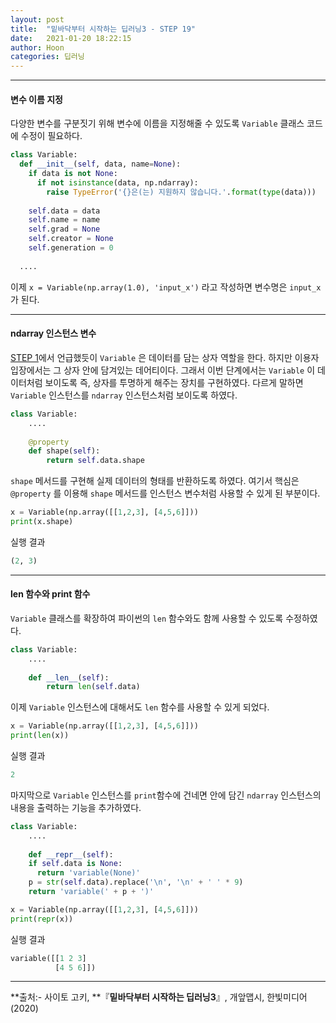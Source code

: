 ```yaml
---
layout: post
title:  "밑바닥부터 시작하는 딥러닝3 - STEP 19"
date:   2021-01-20 18:22:15
author: Hoon
categories: 딥러닝
---
```


----

#### 변수 이름 지정

다양한 변수를 구분짓기 위해 변수에 이름을 지정해줄 수 있도록 `Variable` 클래스 코드에 수정이 필요하다.

~~~python
class Variable:
  def __init__(self, data, name=None):
    if data is not None:
      if not isinstance(data, np.ndarray):
        raise TypeError('{}은(는) 지원하지 않습니다.'.format(type(data)))
        
    self.data = data
    self.name = name
    self.grad = None
    self.creator = None
    self.generation = 0
  
  ....
~~~

이제 `x = Variable(np.array(1.0), 'input_x')` 라고 작성하면 변수명은 `input_x` 가 된다.

----

#### ndarray 인스턴스 변수

[STEP 1](https://hoon-923.github.io/%EB%94%A5%EB%9F%AC%EB%8B%9D/2020/12/15/%EB%B0%91%EB%B0%94%EB%8B%A5%EB%B6%80%ED%84%B0-%EC%8B%9C%EC%9E%91%ED%95%98%EB%8A%94-%EB%94%A5%EB%9F%AC%EB%8B%9D3-STEP1.html)에서 언급했듯이 `Variable` 은 데이터를 담는 상자 역할을 한다. 하지만 이용자 입장에서는 그 상자 안에 담겨있는 데어티이다. 그래서 이번 단계에서는 `Variable` 이 데이터처럼 보이도록 즉, 상자를 투명하게 해주는 장치를 구현하였다. 다르게 말하면 `Variable` 인스턴스를 `ndarray` 인스턴스처럼 보이도록 하였다.

~~~python
class Variable:
    ....
    
    @property
    def shape(self):
        return self.data.shape
~~~

`shape` 메서드를 구현해 실제 데이터의 형태를 반환하도록 하였다. 여기서 핵심은 `@property` 를 이용해 `shape` 메서드를 인스턴스 변수처럼 사용할 수 있게 된 부분이다.

~~~python
x = Variable(np.array([[1,2,3], [4,5,6]]))
print(x.shape)
~~~

실행 결과

~~~python
(2, 3)
~~~

----

#### len 함수와 print 함수

`Variable` 클래스를 확장하여 파이썬의 `len` 함수와도 함께 사용할 수 있도록 수정하였다.

~~~python
class Variable:
    ....
    
    def __len__(self):
        return len(self.data)
~~~

이제 `Variable` 인스턴스에 대해서도 `len` 함수를 사용할 수 있게 되었다.

~~~python
x = Variable(np.array([[1,2,3], [4,5,6]]))
print(len(x))
~~~

실행 결과

~~~python
2
~~~

마지막으로 `Variable` 인스턴스를 `print`함수에 건네면 안에 담긴 `ndarray` 인스턴스의 내용을 출력하는 기능을 추가하였다.

~~~python
class Variable:
    ....
    
    def __repr__(self):
    if self.data is None:
      return 'variable(None)'
    p = str(self.data).replace('\n', '\n' + ' ' * 9)
    return 'variable(' + p + ')'
~~~

~~~python
x = Variable(np.array([[1,2,3], [4,5,6]]))
print(repr(x))
~~~

실행 결과

~~~python
variable([[1 2 3]
          [4 5 6]])
~~~

----

**출처:\- 사이토 고키, **『**밑바닥부터 시작하는 딥러닝3**』, 개앞맵시, 한빛미디어(2020)

